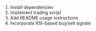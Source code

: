 1. Install dependencies
2. Implement trading script
3. Add README usage instructions
4. Incorporate RSI-based buy/sell signals
